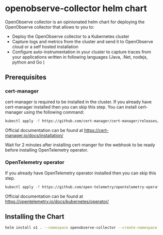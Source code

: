 # openobserve-collector helm chart

OpenObserve collector is an opinionated helm chart for deploying the OpenObserve collector that allows to you to:

- Deploy the OpenObserve collector to a Kubernetes cluster
- Capture logs and metrics from the cluster and send it to OpenObserve cloud or a self hosted installation
- Configure auto-instrumentation in your cluster to capture traces from your applications written in following languages (Java, .Net, nodejs, python and Go )

## Prerequisites

### cert-manager

cert-manager is required to be installed in the cluster. If you already have cert-manager installed then you can skip this step. You can install cert-manager using the following command:

```bash
kubectl apply -f https://github.com/cert-manager/cert-manager/releases/download/v1.13.1/cert-manager.yaml
```

Official documentation can be found at https://cert-manager.io/docs/installation/

Wait for 2 minutes after installing cert-manger for the webhook to be ready before installing OpenTelemetry operator.

### OpenTelemetry operator

If you already have OpenTelemetry operator installed then you can skip this step.

```bash
kubectl apply -f https://github.com/open-telemetry/opentelemetry-operator/releases/latest/download/opentelemetry-operator.yaml
```

Official documentation can be found at https://opentelemetry.io/docs/kubernetes/operator/

## Installing the Chart

```bash
helm install o1 . --namespace openobserve-collector --create-namespace --wait
```
